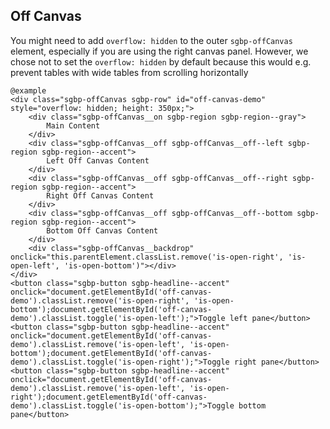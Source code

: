 ## Off Canvas

You might need to add `overflow: hidden` to the outer `sgbp-offCanvas` element,
especially if you are using the right canvas panel.
However, we chose not to set the `overflow: hidden` by default because this would e.g. prevent tables with wide tables from scrolling horizontally

    @example
    <div class="sgbp-offCanvas sgbp-row" id="off-canvas-demo" style="overflow: hidden; height: 350px;">
        <div class="sgbp-offCanvas__on sgbp-region sgbp-region--gray">
            Main Content
        </div>
        <div class="sgbp-offCanvas__off sgbp-offCanvas__off--left sgbp-region sgbp-region--accent">
            Left Off Canvas Content
        </div>
        <div class="sgbp-offCanvas__off sgbp-offCanvas__off--right sgbp-region sgbp-region--accent">
            Right Off Canvas Content
        </div>
        <div class="sgbp-offCanvas__off sgbp-offCanvas__off--bottom sgbp-region sgbp-region--accent">
            Bottom Off Canvas Content
        </div>
        <div class="sgbp-offCanvas__backdrop" onclick="this.parentElement.classList.remove('is-open-right', 'is-open-left', 'is-open-bottom')"></div>
    </div>
    <button class="sgbp-button sgbp-headline--accent" onclick="document.getElementById('off-canvas-demo').classList.remove('is-open-right', 'is-open-bottom');document.getElementById('off-canvas-demo').classList.toggle('is-open-left');">Toggle left pane</button>
    <button class="sgbp-button sgbp-headline--accent" onclick="document.getElementById('off-canvas-demo').classList.remove('is-open-left', 'is-open-bottom');document.getElementById('off-canvas-demo').classList.toggle('is-open-right');">Toggle right pane</button>
    <button class="sgbp-button sgbp-headline--accent" onclick="document.getElementById('off-canvas-demo').classList.remove('is-open-left', 'is-open-right');document.getElementById('off-canvas-demo').classList.toggle('is-open-bottom');">Toggle bottom pane</button>
